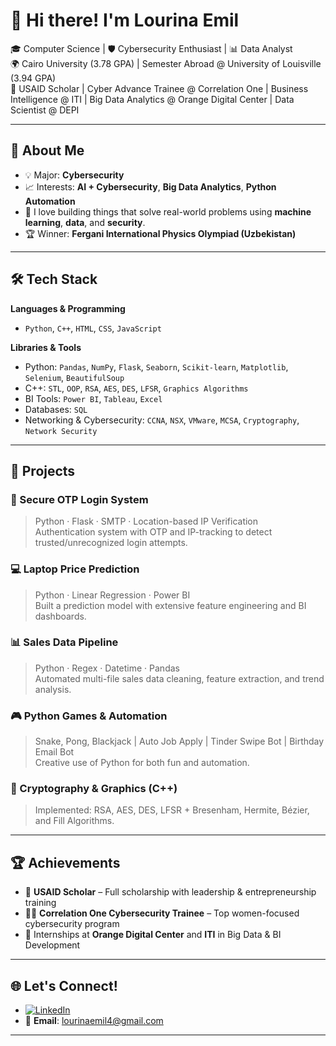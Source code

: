 # 👋 Hi there! I'm Lourina Emil

🎓 Computer Science | 🛡️ Cybersecurity Enthusiast | 📊 Data Analyst  
🌍 Cairo University (3.78 GPA) | Semester Abroad @ University of Louisville (3.94 GPA)  
🌟 USAID Scholar | Cyber Advance Trainee @ Correlation One | Business Intelligence @ ITI | Big Data Analytics @ Orange Digital Center | Data Scientist @ DEPI   

---

## 🔐 About Me

- 💡 Major: **Cybersecurity** 
- 📈 Interests: **AI + Cybersecurity**, **Big Data Analytics**, **Python Automation**
- 🧠 I love building things that solve real-world problems using **machine learning**, **data**, and **security**.
- 🏆 Winner: **Fergani International Physics Olympiad (Uzbekistan)**

---

## 🛠️ Tech Stack

**Languages & Programming**
- `Python`, `C++`, `HTML`, `CSS`, `JavaScript`

**Libraries & Tools**
- Python: `Pandas`, `NumPy`, `Flask`, `Seaborn`, `Scikit-learn`, `Matplotlib`, `Selenium`, `BeautifulSoup`
- C++: `STL`, `OOP`, `RSA`, `AES`, `DES`, `LFSR`, `Graphics Algorithms`
- BI Tools: `Power BI`, `Tableau`, `Excel`
- Databases: `SQL`
- Networking & Cybersecurity: `CCNA`, `NSX`, `VMware`, `MCSA`, `Cryptography`, `Network Security`

---

## 🚀 Projects

### 🔐 Secure OTP Login System
> Python · Flask · SMTP · Location-based IP Verification  
Authentication system with OTP and IP-tracking to detect trusted/unrecognized login attempts.

### 💻 Laptop Price Prediction
> Python · Linear Regression · Power BI  
Built a prediction model with extensive feature engineering and BI dashboards.

### 📊 Sales Data Pipeline
> Python · Regex · Datetime · Pandas  
Automated multi-file sales data cleaning, feature extraction, and trend analysis.

### 🎮 Python Games & Automation
> Snake, Pong, Blackjack | Auto Job Apply | Tinder Swipe Bot | Birthday Email Bot  
Creative use of Python for both fun and automation.

### 🔢 Cryptography & Graphics (C++)
> Implemented: RSA, AES, DES, LFSR + Bresenham, Hermite, Bézier, and Fill Algorithms.

---

## 🏆 Achievements

- 🏅 **USAID Scholar** – Full scholarship with leadership & entrepreneurship training  
- 👩‍💻 **Correlation One Cybersecurity Trainee** – Top women-focused cybersecurity program  
- 💼 Internships at **Orange Digital Center** and **ITI** in Big Data & BI Development

---

## 🌐 Let's Connect!

- [![LinkedIn](https://img.shields.io/badge/LinkedIn-blue?style=flat&logo=linkedin)](https://www.linkedin.com/in/lourina-emil-59a2741b6/)
- 📧 **Email**: lourinaemil4@gmail.com

---

